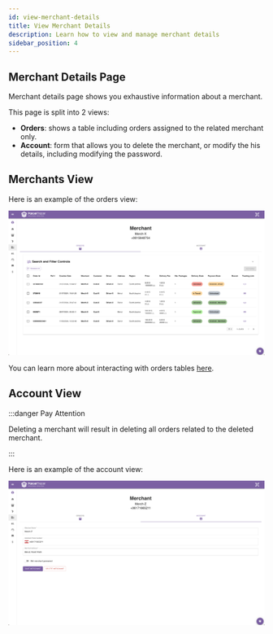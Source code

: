```yaml
---
id: view-merchant-details
title: View Merchant Details
description: Learn how to view and manage merchant details
sidebar_position: 4
---
```


## Merchant Details Page

Merchant details page shows you exhaustive information about a merchant.

This page is split into 2 views:
- **Orders**: shows a table including orders assigned to the related merchant only.
- **Account**: form that allows you to delete the merchant, or modify the his details, including modifying the password.

## Merchants View

Here is an example of the orders view:

![alt text](./media/merchant-orders-view.png)

You can learn more about interacting with orders tables [here](https://docs.parceltracer.app/docs/user-guide/user-guide/for-delivery-organisations/orders/listing-orders).

## Account View

:::danger Pay Attention

Deleting a merchant will result in deleting all orders related to the deleted merchant.

:::

Here is an example of the account view:

![alt text](./media/merchant-account-view.png)

